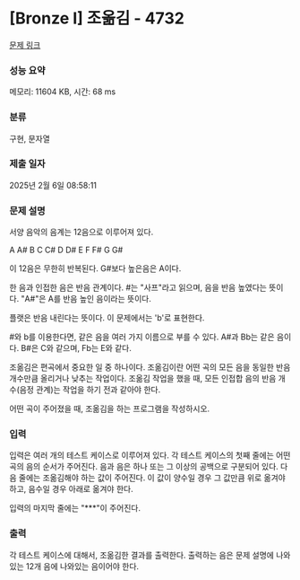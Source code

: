 # [Bronze I] 조옮김 - 4732 

[문제 링크](https://www.acmicpc.net/problem/4732) 

### 성능 요약

메모리: 11604 KB, 시간: 68 ms

### 분류

구현, 문자열

### 제출 일자

2025년 2월 6일 08:58:11

### 문제 설명

<p>
	서양 음악의 음계는 12음으로 이루어져 있다.</p>

<p>
	A A# B C C# D D# E F F# G G#</p>

<p>
	이 12음은 무한히 반복된다. G#보다 높은음은 A이다.</p>

<p>
	한 음과 인접한 음은 반음 관계이다. #는 "사프"라고 읽으며, 음을 반음 높였다는 뜻이다. "A#"은 A를 반음 높인 음이라는 뜻이다.</p>

<p>
	플랫은 반음 내린다는 뜻이다. 이 문제에서는 'b'로 표현한다.</p>

<p>
	#와 b를 이용한다면, 같은 음을 여러 가지 이름으로 부를 수 있다. A#과 Bb는 같은 음이다. B#은 C와 같으며, Fb는 E와 같다.</p>

<p>
	조옮김은 편곡에서 중요한 일 중 하나이다. 조옮김이란 어떤 곡의 모든 음을 동일한 반음 개수만큼 올리거나 낮추는 작업이다. 조옮김 작업을 했을 때, 모든 인접합 음의 반음 개수(음정 관계)는 작업을 하기 전과 같아야 한다.</p>

<p>
	어떤 곡이 주어졌을 때, 조옮김을 하는 프로그램을 작성하시오.</p>

### 입력 

 <p>
	입력은 여러 개의 테스트 케이스로 이루어져 있다. 각 테스트 케이스의 첫째 줄에는 어떤 곡의 음의 순서가 주어진다. 음과 음은 하나 또는 그 이상의 공백으로 구분되어 있다. 다음 줄에는 조옮김해야 하는 값이 주어진다. 이 값이 양수일 경우 그 값만큼 위로 옮겨야 하고, 음수일 경우 아래로 옮겨야 한다.</p>

<p>
	입력의 마지막 줄에는 "***"이 주어진다.</p>

### 출력 

 <p>
	각 테스트 케이스에 대해서, 조옮김한 결과를 출력한다. 출력하는 음은 문제 설명에 나와있는 12개 음에 나와있는 음이어야 한다.</p>

